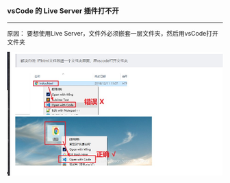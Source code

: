 ### vsCode 的 Live Server 插件打不开

---

原因： 要想使用Live Server，文件外必须嵌套一层文件夹，然后用vsCode打开文件夹

![](../../images/2020/Mar120201.png)